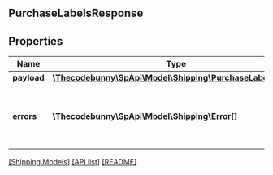 ## PurchaseLabelsResponse

## Properties

Name | Type | Description | Notes
------------ | ------------- | ------------- | -------------
**payload** | [**\Thecodebunny\SpApi\Model\Shipping\PurchaseLabelsResult**](PurchaseLabelsResult.md) |  | [optional]
**errors** | [**\Thecodebunny\SpApi\Model\Shipping\Error[]**](Error.md) | A list of error responses returned when a request is unsuccessful. | [optional]

[[Shipping Models]](../) [[API list]](../../Api) [[README]](../../../README.md)
